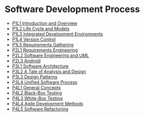 # Software Development Process

- [P1L1 Introduction and Overview](Introduction_and_Overview.md)
- [P1L2 Life Cycle and Models](Life_Cycle_Models.md)
- [P1L3 Integrated Development Environments]()
- [P1L4 Version Control]()
- [P1L5 Requirements Gathering]()
- [P2L1 Requirements Engineering]()
- [P2L2 Software Engineering and UML]()
- [P2L3 Android]()
- [P3L1 Software Architecture]()
- [P3L2 A Tale of Analysis and Design]()
- [P3L3 Design Patterns]()
- [P3L4 Unified Software Process]()
- [P4L1 General Concepts]()
- [P4L2 Black-Box Testing]()
- [P4L3 White-Box Testing]()
- [P4L4 Agile Development Methods]()
- [P4L5 Software Refactoring]()
